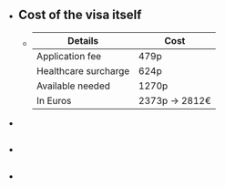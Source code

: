 - ## Cost of the visa itself
	- | Details | Cost |
	  | --- | --- |
	  |Application fee| 479p|
	  |Healthcare surcharge|624p|
	  |Available needed|1270p|
	  | In Euros | 2373p -> 2812€|
-
- ##
-